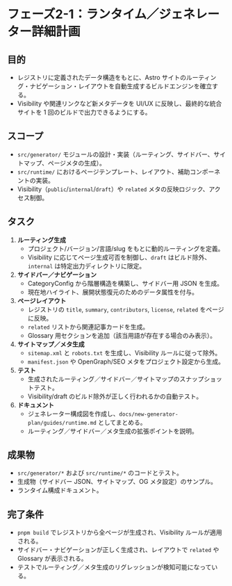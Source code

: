 # フェーズ2-1：ランタイム／ジェネレーター詳細計画

## 目的
- レジストリに定義されたデータ構造をもとに、Astro サイトのルーティング・ナビゲーション・レイアウトを自動生成するビルドエンジンを確立する。
- Visibility や関連リンクなど新メタデータを UI/UX に反映し、最終的な統合サイトを 1 回のビルドで出力できるようにする。

## スコープ
- `src/generator/` モジュールの設計・実装（ルーティング、サイドバー、サイトマップ、ページメタの生成）。
- `src/runtime/` におけるページテンプレート、レイアウト、補助コンポーネントの実装。
- Visibility（`public`/`internal`/`draft`）や `related` メタの反映ロジック、アクセス制御。

## タスク
1. **ルーティング生成**
   - プロジェクト/バージョン/言語/slug をもとに動的ルーティングを定義。  
   - Visibility に応じてページ生成可否を制御し、`draft` はビルド除外、`internal` は特定出力ディレクトリに限定。
2. **サイドバー／ナビゲーション**
   - CategoryConfig から階層構造を構築し、サイドバー用 JSON を生成。  
   - 現在地ハイライト、展開状態復元のためのデータ属性を付与。
3. **ページレイアウト**
   - レジストリの `title`, `summary`, `contributors`, `license`, `related` をページに反映。  
   - `related` リストから関連記事カードを生成。  
   - Glossary 用セクションを追加（該当用語が存在する場合のみ表示）。
4. **サイトマップ／メタ生成**
   - `sitemap.xml` と `robots.txt` を生成し、Visibility ルールに従って除外。  
   - `manifest.json` や OpenGraph/SEO メタをプロジェクト設定から生成。
5. **テスト**
   - 生成されたルーティング／サイドバー／サイトマップのスナップショットテスト。  
   - Visibility/draft のビルド除外が正しく行われるかの自動テスト。
6. **ドキュメント**
   - ジェネレーター構成図を作成し、`docs/new-generator-plan/guides/runtime.md` としてまとめる。  
   - ルーティング／サイドバー／メタ生成の拡張ポイントを説明。

## 成果物
- `src/generator/*` および `src/runtime/*` のコードとテスト。
- 生成物（サイドバー JSON、サイトマップ、OG メタ設定）のサンプル。
- ランタイム構成ドキュメント。

## 完了条件
- `pnpm build` でレジストリから全ページが生成され、Visibility ルールが適用される。
- サイドバー・ナビゲーションが正しく生成され、レイアウトで `related` や Glossary が表示される。
- テストでルーティング／メタ生成のリグレッションが検知可能になっている。
